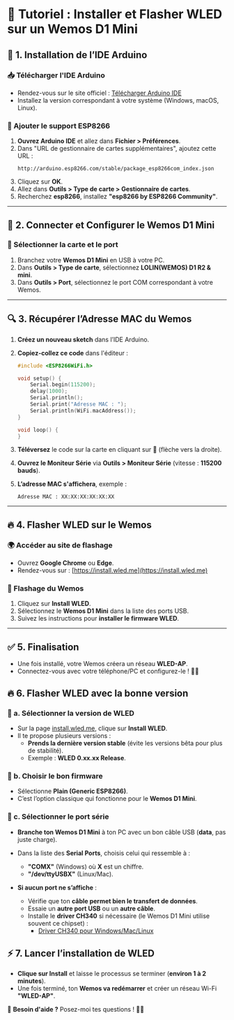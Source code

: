 # 🚀 Tutoriel : Installer et Flasher WLED sur un Wemos D1 Mini

## 📌 1. Installation de l’IDE Arduino

### 📥 Télécharger l'IDE Arduino
- Rendez-vous sur le site officiel : [Télécharger Arduino IDE](https://www.arduino.cc/en/software)
- Installez la version correspondant à votre système (Windows, macOS, Linux).

### 🔧 Ajouter le support ESP8266
1. **Ouvrez Arduino IDE** et allez dans **Fichier > Préférences**.
2. Dans "URL de gestionnaire de cartes supplémentaires", ajoutez cette URL :
   ```
   http://arduino.esp8266.com/stable/package_esp8266com_index.json
   ```
3. Cliquez sur **OK**.
4. Allez dans **Outils > Type de carte > Gestionnaire de cartes**.
5. Recherchez **esp8266**, installez **"esp8266 by ESP8266 Community"**.

---

## 🔌 2. Connecter et Configurer le Wemos D1 Mini

### 📡 Sélectionner la carte et le port
1. Branchez votre **Wemos D1 Mini** en USB à votre PC.
2. Dans **Outils > Type de carte**, sélectionnez **LOLIN(WEMOS) D1 R2 & mini**.
3. Dans **Outils > Port**, sélectionnez le port COM correspondant à votre Wemos.

---

## 🔍 3. Récupérer l’Adresse MAC du Wemos

1. **Créez un nouveau sketch** dans l’IDE Arduino.
2. **Copiez-collez ce code** dans l'éditeur :

   ```cpp
   #include <ESP8266WiFi.h>

   void setup() {
       Serial.begin(115200);
       delay(1000);
       Serial.println();
       Serial.print("Adresse MAC : ");
       Serial.println(WiFi.macAddress());
   }

   void loop() {
   }
   ```

3. **Téléversez** le code sur la carte en cliquant sur 🔼 (flèche vers la droite).
4. **Ouvrez le Moniteur Série** via **Outils > Moniteur Série** (vitesse : **115200 bauds**).
5. **L’adresse MAC s'affichera**, exemple :
   ```
   Adresse MAC : XX:XX:XX:XX:XX:XX
   ```

---

## 🔥 4. Flasher WLED sur le Wemos

### 🌍 Accéder au site de flashage
- Ouvrez **Google Chrome** ou **Edge**.
- Rendez-vous sur : [https://install.wled.me](https://install.wled.me)

### 🚀 Flashage du Wemos
1. Cliquez sur **Install WLED**.
2. Sélectionnez le **Wemos D1 Mini** dans la liste des ports USB.
3. Suivez les instructions pour **installer le firmware WLED**.

---

## ✅ 5. Finalisation
- Une fois installé, votre Wemos créera un réseau **WLED-AP**.
- Connectez-vous avec votre téléphone/PC et configurez-le ! 🎨✨

## 🔥 6. Flasher WLED avec la bonne version

### 📌 a. Sélectionner la version de WLED
- Sur la page [install.wled.me](https://install.wled.me), clique sur **Install WLED**.
- Il te propose plusieurs versions :
  - **Prends la dernière version stable** (évite les versions bêta pour plus de stabilité).
  - Exemple : **WLED 0.xx.xx Release**.

### 📌 b. Choisir le bon firmware
- Sélectionne **Plain (Generic ESP8266)**.
- C’est l’option classique qui fonctionne pour le **Wemos D1 Mini**.

### 📌 c. Sélectionner le port série
- **Branche ton Wemos D1 Mini** à ton PC avec un bon câble USB (**data**, pas juste charge).
- Dans la liste des **Serial Ports**, choisis celui qui ressemble à :
  - **"COMX"** (Windows) où **X** est un chiffre.
  - **"/dev/ttyUSBX"** (Linux/Mac).

- **Si aucun port ne s’affiche** :
  - Vérifie que ton **câble permet bien le transfert de données**.
  - Essaie un **autre port USB** ou un **autre câble**.
  - Installe le **driver CH340** si nécessaire (le Wemos D1 Mini utilise souvent ce chipset) :
    - [Driver CH340 pour Windows/Mac/Linux](https://www.wch.cn/downloads/CH341SER_EXE.html)
   
      
## ⚡ 7. Lancer l’installation de WLED
- **Clique sur Install** et laisse le processus se terminer (**environ 1 à 2 minutes**).
- Une fois terminé, ton **Wemos va redémarrer** et créer un réseau Wi-Fi **"WLED-AP"**.


📌 **Besoin d'aide ?** Posez-moi tes questions ! 🚀😃


